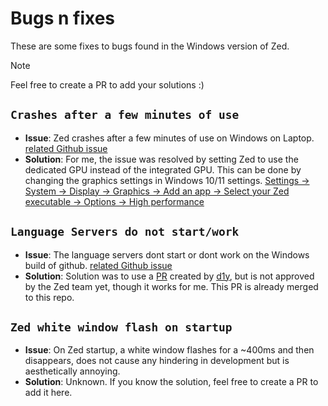 # Bugs n fixes
These are some fixes to bugs found in the Windows version of Zed.

> [!NOTE]
> Feel free to create a PR to add your solutions :)

## `Crashes after a few minutes of use`
- **Issue**: Zed crashes after a few minutes of use on Windows on Laptop. [related Github issue](https://github.com/zed-industries/zed/issues/11192)
- **Solution**: For me, the issue was resolved by setting Zed to use the dedicated GPU instead of the integrated GPU. This can be done by changing the graphics settings in Windows 10/11 settings. [Settings -> System -> Display -> Graphics -> Add an app -> Select your Zed executable -> Options -> High performance](https://pureinfotech.com/set-gpu-app-windows-10/)

## `Language Servers do not start/work`
- **Issue**: The language servers dont start or dont work on the Windows build of github. [related Github issue](https://github.com/zed-industries/zed/issues/4628)
- **Solution**: Solution was to use a [PR](https://github.com/zed-industries/zed/pull/12036) created by [d1y](https://github.com/d1y), but is not approved by the Zed team yet, though it works for me. This PR is already merged to this repo.

## `Zed white window flash on startup`
- **Issue**: On Zed startup, a white window flashes for a ~400ms and then disappears, does not cause any hindering in development but is aesthetically annoying.
- **Solution**: Unknown. If you know the solution, feel free to create a PR to add it here.
